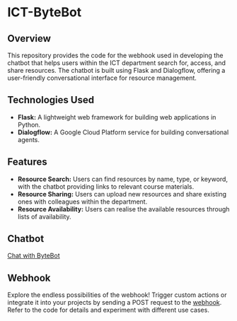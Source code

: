 # ICT-ByteBot

## Overview

This repository provides the code for the webhook used in developing the chatbot that helps users within the ICT department search for, access, and share resources. The chatbot is built using Flask and Dialogflow, offering a user-friendly conversational interface for resource management.

## Technologies Used

* **Flask:** A lightweight web framework for building web applications in Python.
* **Dialogflow:** A Google Cloud Platform service for building conversational agents.

## Features

* **Resource Search:** Users can find resources by name, type, or keyword, with the chatbot providing links to relevant course materials.
* **Resource Sharing:** Users can upload new resources and share existing ones with colleagues within the department.
* **Resource Availability:** Users can realise the available resources through lists of availability.

## Chatbot
[Chat with ByteBot](https://t.me/ICTByteBot)

## Webhook
Explore the endless possibilities of the webhook! Trigger custom actions or integrate it into your projects by sending a POST request to the [webhook](https://insaan.pythonanywhere.com). Refer to the code for details and experiment with different use cases.
